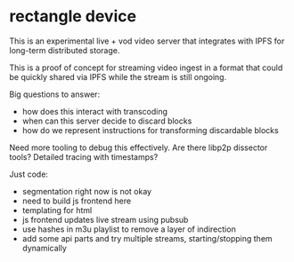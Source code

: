 rectangle device
================

This is an experimental live + vod video server that integrates with IPFS for long-term distributed storage.

This is a proof of concept for streaming video ingest in a format that could be quickly shared via IPFS while the stream is still ongoing.

Big questions to answer:
- how does this interact with transcoding
- when can this server decide to discard blocks
- how do we represent instructions for transforming discardable blocks

Need more tooling to debug this effectively. Are there libp2p dissector tools? Detailed tracing with timestamps?

Just code:
- segmentation right now is not okay
- need to build js frontend here
- templating for html
- js frontend updates live stream using pubsub
- use hashes in m3u playlist to remove a layer of indirection
- add some api parts and try multiple streams, starting/stopping them dynamically

